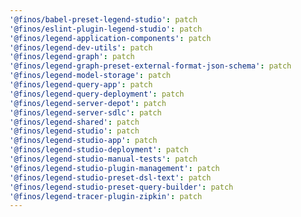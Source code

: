 ```yaml
---
'@finos/babel-preset-legend-studio': patch
'@finos/eslint-plugin-legend-studio': patch
'@finos/legend-application-components': patch
'@finos/legend-dev-utils': patch
'@finos/legend-graph': patch
'@finos/legend-graph-preset-external-format-json-schema': patch
'@finos/legend-model-storage': patch
'@finos/legend-query-app': patch
'@finos/legend-query-deployment': patch
'@finos/legend-server-depot': patch
'@finos/legend-server-sdlc': patch
'@finos/legend-shared': patch
'@finos/legend-studio': patch
'@finos/legend-studio-app': patch
'@finos/legend-studio-deployment': patch
'@finos/legend-studio-manual-tests': patch
'@finos/legend-studio-plugin-management': patch
'@finos/legend-studio-preset-dsl-text': patch
'@finos/legend-studio-preset-query-builder': patch
'@finos/legend-tracer-plugin-zipkin': patch
---
```

